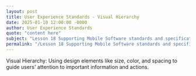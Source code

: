 ```yaml
---
layout: post
title: User Experience Standards - Visual Hierarchy
date: 2025-01-10 12:00:00 -0000
author: User Experience Standards
quote: "content here"
subject: "Lesson 18 Supporting Mobile Software standards and specifications"
permalink: "/Lesson 18 Supporting Mobile Software standards and specifications/User Experience Standards/User Experience Standards - Visual Hierarchy"
---
```


Visual Hierarchy: Using design elements like size, color, and spacing to guide users' attention to important information and actions.

